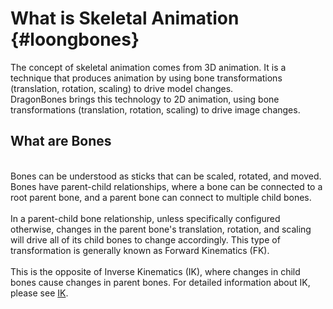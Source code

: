 # What is Skeletal Animation {#loongbones}

The concept of skeletal animation comes from 3D animation. It is a technique that produces animation by using bone transformations (translation, rotation, scaling) to drive model changes.
<br>DragonBones brings this technology to 2D animation, using bone transformations (translation, rotation, scaling) to drive image changes.

## What are Bones
<br>Bones can be understood as sticks that can be scaled, rotated, and moved. Bones have parent-child relationships, where a bone can be connected to a root parent bone, and a parent bone can connect to multiple child bones.
<br>
<br>In a parent-child bone relationship, unless specifically configured otherwise, changes in the parent bone's translation, rotation, and scaling will drive all of its child bones to change accordingly. This type of transformation is generally known as Forward Kinematics (FK).
<br>
<br>This is the opposite of Inverse Kinematics (IK), where changes in child bones cause changes in parent bones. For detailed information about IK, please see [IK](../editor/ik).